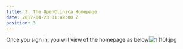 ```yaml
---
title: 3. The OpenClinica Homepage
date: 2017-04-23 01:49:00 Z
position: 3
---
```


Once you sign in, you will view of the homepage as below![1 (10).jpg](/uploads/1%20(10).jpg)